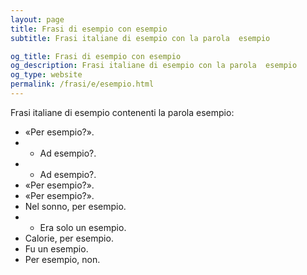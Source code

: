 ```yaml
---
layout: page
title: Frasi di esempio con esempio 
subtitle: Frasi italiane di esempio con la parola  esempio

og_title: Frasi di esempio con esempio 
og_description: Frasi italiane di esempio con la parola  esempio
og_type: website
permalink: /frasi/e/esempio.html
---
```


Frasi italiane di esempio contenenti la parola esempio:


- «Per esempio?».
- - Ad esempio?.
- - Ad esempio?.
- «Per esempio?».
- «Per esempio?».
- Nel sonno, per esempio.
- - Era solo un esempio.
- Calorie, per esempio.
- Fu un esempio.
- Per esempio, non.
